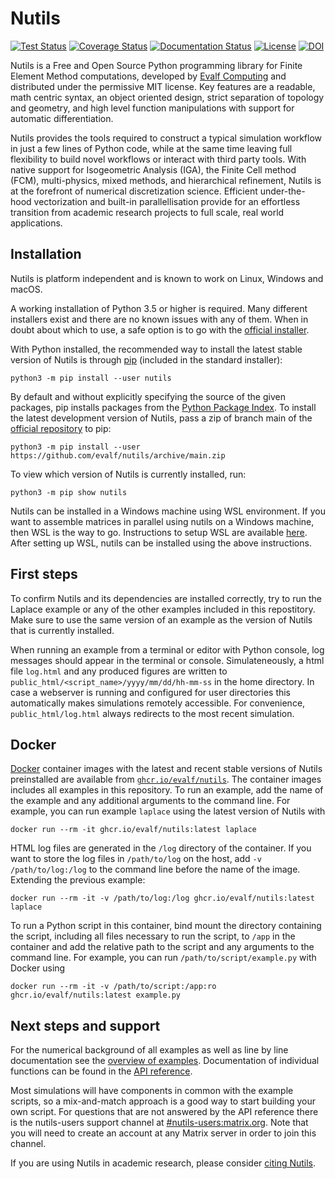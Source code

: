 Nutils
======

[![Test Status](https://github.com/evalf/nutils/actions/workflows/test.yaml/badge.svg?branch=main)](https://github.com/evalf/nutils/actions?query=workflow%3Atest+branch%3Amain)
[![Coverage Status](https://codecov.io/gh/evalf/nutils/branch/main/graph/badge.svg)](https://codecov.io/gh/evalf/nutils/branch/main)
[![Documentation Status](https://readthedocs.org/projects/nutils/badge/?version=latest)](https://docs.nutils.org/en/latest/)
[![License](https://img.shields.io/badge/License-MIT-blue.svg)](https://github.com/evalf/nutils/blob/readme/LICENSE)
[![DOI](https://zenodo.org/badge/DOI/10.5281/zenodo.822369.svg)](https://doi.org/10.5281/zenodo.822369)

Nutils is a Free and Open Source Python programming library for Finite Element
Method computations, developed by [Evalf Computing][1] and distributed under
the permissive MIT license. Key features are a readable, math centric syntax,
an object oriented design, strict separation of topology and geometry, and high
level function manipulations with support for automatic differentiation.

Nutils provides the tools required to construct a typical simulation workflow
in just a few lines of Python code, while at the same time leaving full
flexibility to build novel workflows or interact with third party tools. With
native support for Isogeometric Analysis (IGA), the Finite Cell method (FCM),
multi-physics, mixed methods, and hierarchical refinement, Nutils is at the
forefront of numerical discretization science. Efficient under-the-hood
vectorization and built-in parallellisation provide for an effortless
transition from academic research projects to full scale, real world
applications.


Installation
------------

Nutils is platform independent and is known to work on Linux, Windows and macOS.

A working installation of Python 3.5 or higher is required. Many different
installers exist and there are no known issues with any of them. When in doubt
about which to use, a safe option is to go with the [official installer][2].

With Python installed, the recommended way to install the latest stable version
of Nutils is through [pip][4] (included in the standard installer):

    python3 -m pip install --user nutils

By default and without explicitly specifying the source of the given packages,
pip installs packages from the [Python Package Index][5]. To install the latest
development version of Nutils, pass a zip of branch main of the [official
repository][3] to pip:

    python3 -m pip install --user https://github.com/evalf/nutils/archive/main.zip

To view which version of Nutils is currently installed, run:

    python3 -m pip show nutils

Nutils can be installed in a Windows machine using WSL environment.
If you want to assemble matrices in parallel using nutils on a Windows machine, 
then WSL is the way to go. Instructions to setup WSL are available [here][13]. 
After setting up WSL, nutils can be installed using the above instructions. 

First steps
-----------

To confirm Nutils and its dependencies are installed correctly, try to run the
Laplace example or any of the other examples included in this repostitory. Make
sure to use the same version of an example as the version of Nutils that is
currently installed.

When running an example from a terminal or editor with Python console, log
messages should appear in the terminal or console. Simulateneously, a html file
`log.html` and any produced figures are written to
`public_html/<script_name>/yyyy/mm/dd/hh-mm-ss` in the home directory. In case a
webserver is running and configured for user directories this automatically
makes simulations remotely accessible. For convenience, `public_html/log.html`
always redirects to the most recent simulation.


Docker
------

[Docker][10] container images with the latest and recent stable versions of
Nutils preinstalled are available from [`ghcr.io/evalf/nutils`][11]. The
container images includes all examples in this repository. To run an example,
add the name of the example and any additional arguments to the command line.
For example, you can run example `laplace` using the latest version of Nutils
with

    docker run --rm -it ghcr.io/evalf/nutils:latest laplace

HTML log files are generated in the `/log` directory of the container. If
you want to store the log files in `/path/to/log` on the
host, add `-v /path/to/log:/log` to the command line before the
name of the image. Extending the previous example:

    docker run --rm -it -v /path/to/log:/log ghcr.io/evalf/nutils:latest laplace

To run a Python script in this container, bind mount the directory
containing the script, including all files necessary to run the script,
to `/app` in the container and add the relative path to the script and
any arguments to the command line. For example, you can run
`/path/to/script/example.py` with Docker using

    docker run --rm -it -v /path/to/script:/app:ro ghcr.io/evalf/nutils:latest example.py


Next steps and support
----------------------

For the numerical background of all examples as well as line by line
documentation see the [overview of examples][6]. Documentation of individual
functions can be found in the [API reference][7].

Most simulations will have components in common with the example scripts, so a
mix-and-match approach is a good way to start building your own script. For
questions that are not answered by the API reference there is the nutils-users
support channel at [#nutils-users:matrix.org][8]. Note that you will need to
create an account at any Matrix server in order to join this channel.

If you are using Nutils in academic research, please consider [citing
Nutils][9].


[1]: http://evalf.com/
[2]: https://www.python.org/downloads/
[3]: https://github.com/evalf/nutils
[4]: https://github.com/pypa/pip
[5]: https://pypi.org/project/nutils/
[6]: http://docs.nutils.org/en/latest/examples/
[7]: http://docs.nutils.org/en/latest/nutils/
[8]: https://matrix.to/#/#nutils-users:matrix.org
[9]: https://doi.org/10.5281/zenodo.822369
[10]: https://www.docker.com/
[11]: https://github.com/orgs/evalf/packages/container/package/nutils
[12]: https://raw.githubusercontent.com/evalf/nutils/main/examples/laplace.py
[13]: https://ubuntu.com/tutorials/install-ubuntu-on-wsl2-on-windows-11-with-gui-support#1-overview
